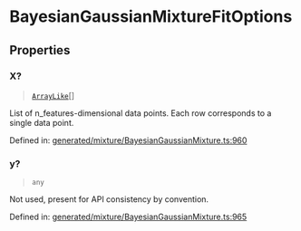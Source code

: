 # BayesianGaussianMixtureFitOptions

## Properties

### X?

> [`ArrayLike`](../types/ArrayLike.md)[]

List of n\_features-dimensional data points. Each row corresponds to a single data point.

Defined in:  [generated/mixture/BayesianGaussianMixture.ts:960](https://github.com/transitive-bullshit/scikit-learn-ts/blob/b59c1ff/packages/sklearn/src/generated/mixture/BayesianGaussianMixture.ts#L960)

### y?

> `any`

Not used, present for API consistency by convention.

Defined in:  [generated/mixture/BayesianGaussianMixture.ts:965](https://github.com/transitive-bullshit/scikit-learn-ts/blob/b59c1ff/packages/sklearn/src/generated/mixture/BayesianGaussianMixture.ts#L965)
